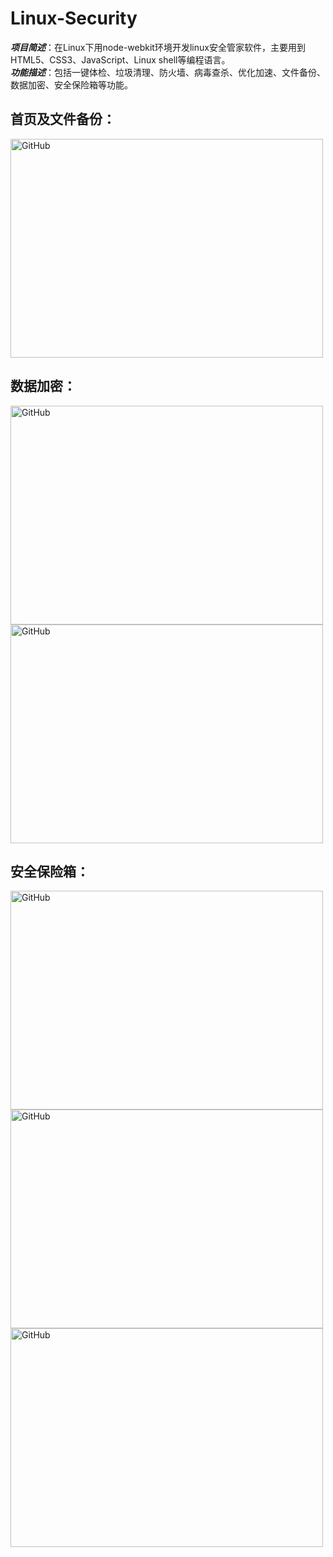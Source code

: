 # Linux-Security

**_项目简述_**：在Linux下用node-webkit环境开发linux安全管家软件，主要用到HTML5、CSS3、JavaScript、Linux shell等编程语言。  
**_功能描述_**：包括一键体检、垃圾清理、防火墙、病毒查杀、优化加速、文件备份、数据加密、安全保险箱等功能。

## 首页及文件备份：

<img src="https://raw.githubusercontent.com/cassiopeiaofmax/Linux-Security/master/screenshot/%E9%A6%96%E9%A1%B5.png" alt="GitHub"  width="500" height="350" />

## 数据加密：
<img src="https://raw.githubusercontent.com/cassiopeiaofmax/Linux-Security/master/screenshot/%E6%95%B0%E6%8D%AE%E5%8A%A0%E5%AF%861.png" alt="GitHub"  width="500" height="350" />

<img src="https://raw.githubusercontent.com/cassiopeiaofmax/Linux-Security/master/screenshot/%E6%95%B0%E6%8D%AE%E5%8A%A0%E5%AF%862.png" alt="GitHub"  width="500" height="350" />

## 安全保险箱：

<img src="https://raw.githubusercontent.com/cassiopeiaofmax/Linux-Security/master/screenshot/%E8%B5%84%E6%96%99%E4%BF%9D%E6%8A%A41.png" alt="GitHub"  width="500" height="350" />

<img src="https://raw.githubusercontent.com/cassiopeiaofmax/Linux-Security/master/screenshot/%E8%B5%84%E6%96%99%E4%BF%9D%E6%8A%A42.png" alt="GitHub"  width="500" height="350" />

<img src="https://raw.githubusercontent.com/cassiopeiaofmax/Linux-Security/master/screenshot/%E8%B5%84%E6%96%99%E4%BF%9D%E6%8A%A43.png" alt="GitHub"  width="500" height="350" />

